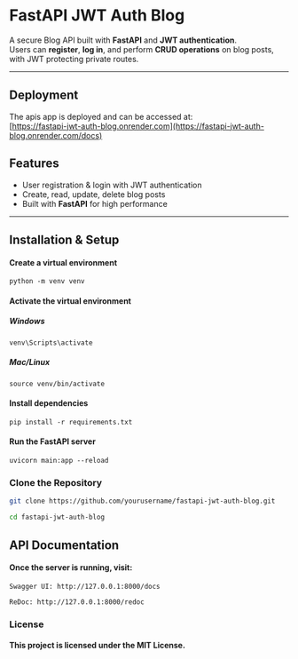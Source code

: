 # FastAPI JWT Auth Blog

A secure Blog API built with **FastAPI** and **JWT authentication**.  
Users can **register**, **log in**, and perform **CRUD operations** on blog posts, with JWT protecting private routes.

---

## Deployment
The apis app is deployed and can be accessed at:  
[https://fastapi-jwt-auth-blog.onrender.com](https://fastapi-jwt-auth-blog.onrender.com/docs)


## Features
- User registration & login with JWT authentication
- Create, read, update, delete blog posts
- Built with **FastAPI** for high performance

---

## Installation & Setup

#### Create a virtual environment
```
python -m venv venv
```
#### Activate the virtual environment
##### Windows
```
venv\Scripts\activate
```
##### Mac/Linux
```
source venv/bin/activate
```

#### Install dependencies
```
pip install -r requirements.txt
```
#### Run the FastAPI server
```
uvicorn main:app --reload
```
### Clone the Repository

```bash
git clone https://github.com/yourusername/fastapi-jwt-auth-blog.git

cd fastapi-jwt-auth-blog

```
## API Documentation
#### Once the server is running, visit:
```
Swagger UI: http://127.0.0.1:8000/docs

ReDoc: http://127.0.0.1:8000/redoc
```

### License
#### This project is licensed under the MIT License.
